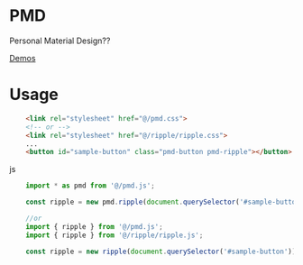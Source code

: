 # PMD
Personal Material Design??

[Demos](//cano-ypa.github.io/pmd-demo/)

# Usage
~~~html
    <link rel="stylesheet" href="@/pmd.css">
    <!-- or -->
    <link rel="stylesheet" href="@/ripple/ripple.css">
    ...
    <button id="sample-button" class="pmd-button pmd-ripple"></button>
~~~

js
~~~javascript
    import * as pmd from '@/pmd.js';

    const ripple = new pmd.ripple(document.querySelector('#sample-button'));

    //or
    import { ripple } from '@/pmd.js';
    import { ripple } from '@/ripple/ripple.js';

    const ripple = new ripple(document.querySelector('#sample-button'));
~~~
